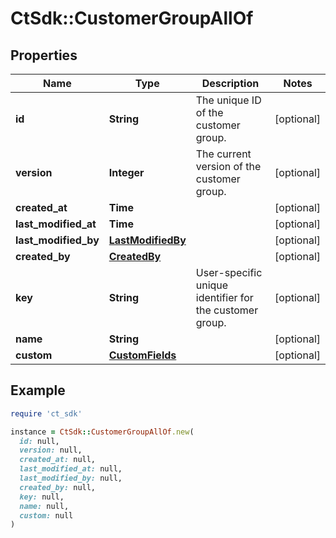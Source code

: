 # CtSdk::CustomerGroupAllOf

## Properties

| Name | Type | Description | Notes |
| ---- | ---- | ----------- | ----- |
| **id** | **String** | The unique ID of the customer group. | [optional] |
| **version** | **Integer** | The current version of the customer group. | [optional] |
| **created_at** | **Time** |  | [optional] |
| **last_modified_at** | **Time** |  | [optional] |
| **last_modified_by** | [**LastModifiedBy**](LastModifiedBy.md) |  | [optional] |
| **created_by** | [**CreatedBy**](CreatedBy.md) |  | [optional] |
| **key** | **String** | User-specific unique identifier for the customer group. | [optional] |
| **name** | **String** |  | [optional] |
| **custom** | [**CustomFields**](CustomFields.md) |  | [optional] |

## Example

```ruby
require 'ct_sdk'

instance = CtSdk::CustomerGroupAllOf.new(
  id: null,
  version: null,
  created_at: null,
  last_modified_at: null,
  last_modified_by: null,
  created_by: null,
  key: null,
  name: null,
  custom: null
)
```


